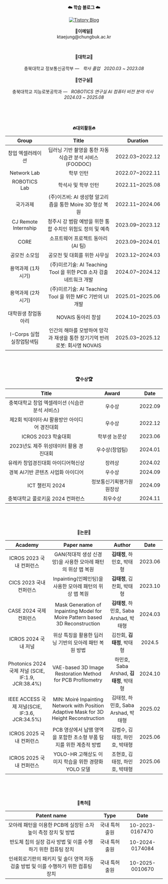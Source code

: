 <p align="center">
  <strong>☁️ 학습 블로그 ☁️</strong><br><br>
  <a href="https://input-thinking-output.tistory.com/" target="_blank">
    <img src="https://img.shields.io/badge/Tistory-000000?style=flat&logo=tistory&logoColor=white" alt="Tistory Blog"/>
  </a>
  <br><br>
<Strong>📧이메일📧</Strong><br>ktaejung@chungbuk.ac.kr<br>
</p>
<br>
<p align="center">
<Strong>🏫대학교🏫</Strong><br><br>
충북대학교 정보통신공학부 —  &nbsp; <em> 학사 졸업 &nbsp;   2020.03 ~ 2023.08</em>
<br><br>
<Strong>🏫연구실🏫</Strong><br><br>
충북대학교 지능로봇공학과 —  &nbsp; <em>ROBOTICS 연구실 AI 컴퓨터 비전 분야 석사 &nbsp;   2024.03 ~ 2025.08</em>
</p>   
<br>
<div align="center">
<p align="center">
<br><br>
<Strong>🔥대외활동🔥</Strong><br>

|Group|Title|Duration|
|:---:|:--:|:----:|
|창업 엑셀러레이션|딥러닝 기반 촬영을 통한 자동 식습관 분석 서비스 (FOODOC)|2022.03~2022.12|
|Network Lab|학부 인턴|2022.07~2022.11|
|ROBOTICS Lab|학석사 및 학부 인턴|2022.11~2025.08|
|국가과제|(주)이즈비: AI 생성형 알고리즘을 통한 Moire 3D 형상 복원|2022.11~2024.06|
|CJ Remote Internship|청주시 강 범람 예방을 위한 통합 수치인 위험도 정의 및 예측|2023.09~2023.12| 
|CORE|소프트웨어 프로젝트 동아리 (AI 팀)|2023.09~2024.01|
|공모전 소모임|공모전 및 대회를 위한 사무실|2023.12~2024.03|
|용역과제 (1차시기)|(주)미르기술: AI Teaching Tool 을 위한 PCB 소자 검출 네트워크 개발|2024.07~2024.12|
|용역과제 (2차시기)|(주)미르기술: AI Teaching Tool 을 위한 MFC 기반의 UI 개발|2025.01~2025.06|
|대학원생 창업동아리|NOVAIS 동아리 창설|2024.10~2025.03|
|I-Corps 실험실창업탐색팀|인간의 해마를 모방하여 망각과 재생을 통한 장기기억 반려로봇: 회사명 NOVAIS|2025.03~2025.12|
</p>
<br>
<br><br>
<p align="center">
<Strong>🏆수상🏆</Strong><br>

|Title|Award|Date|
|:---:|:---:|:---:|
|충북대학교 창업 엑셀레이션 (식습관 분석 서비스)|우수상|2022.09|
|제2회 빅데이터·AI 활용방안 아이디어 경진대회|우수상|2022.12|
|ICROS 2023 학술대회|학부생 논문상|2023.06|
|2023년도 제주 위성데이터 활용 경진대회|우수상(창업팀)|2024.01|
|유레카 창업경진대회 아이디어혁신상|장려상|2024.02|
|경북 AI기반 콘텐츠 사업화 아이디어|우수상|2024.09|
|ICT 챌린지 2024|정보통신기획평가원 원장상|2024.09|
|충북대학교 콜로키움 2024 컨퍼런스|최우수상|2024.11|

</p>   
<br><br>
<br>

<p align="center">
<Strong>📖논문📖</Strong><br>

|Academy|Paper name|Author|Date|
|:---:|:---:|:---:|:---:|
|ICROS 2023 국내 컨퍼런스|GAN(적대적 생성 신경망)을 사용한 모아레 패턴의 위상 맵 복원|<Strong>김태정</Strong>, 하민호, 박태형|2023.06|
|CICS 2023 국내 컨퍼런스|Inpainting(인페인팅)을 사용한 모아레 패턴의 위상 맵 복원|<Strong>김태정</Strong>, 김찬회, 박태형|2023.10|
|CASE 2024 국제 컨퍼런스|Mask Generation of Inpainting Model for Moire Pattern based 3D Reconstruction|<Strong>김태정</Strong>, 하민호, Saba Arshad, 박태형|2024.03|
|ICROS 2024 국내 저널|위상 특징을 활용한 딥러닝 기반의 모아레 패턴 복원 방법|김찬회, <Strong>김태정</Strong>, 박태형|2024.5|
|Photonics 2024 국제 저널 (SCIE, IF:1.9, JCR:38.4%)|VAE-based 3D Image Restoration Method for PCB Profilometry|하민호, Saba Arshad, <Strong>김태정</Strong>, 박태형|2024.10|
|IEEE ACCESS 국제 저널(SCIE, IF:3.6, JCR:34.5%)|MIN: Moiré Inpainting Network with Position Adaptive Mask for 3D Height Reconstruction|김태정, 하민호, Saba Arshad, 박태형|2025.02|
|ICROS 2025 국내 컨퍼런스|PCB 영상에서 납땜 영역을 포함한 초소형 부품 탐지를 위한 계층적 방법|김범수, 김태정, 하민호, 박태형|2025.06|
|ICROS 2025 국내 컨퍼런스|YOLO-HR 고해상도 이미지 학습을 위한 경량화 YOLO 모델|조현호, 김태정, 하민호, 박태형|2025.06|

</p>  
<br><br>
<br>

<p align="center">
<Strong>🔦특허🔦</Strong><br>
    
|Patent name|Type|Date|
|:---:|:---:|:---:|
|모아레 패턴을 이용한 PCB에 실장된 소자 높이 측정 장치 및 방법|국내 특허 출원|10-2023-0167470 |2023.11|
|반도체 칩의 실장 검사 방법 및 이를 수행하기 위한 컴퓨팅 장치|국내 특허 출원|10-2024-0174084|2024.11|
|인쇄회로기판의 패키지 및 솔더 영역 자동 검출 방법 및 이를 수행하기 위한 컴퓨팅 장치|국내 특허 출원|10-2025-0010670|2025.01|
</p>
